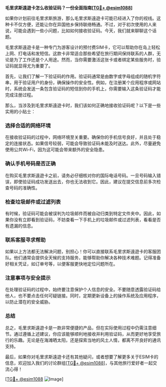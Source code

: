 **毛里求斯遠遊卡怎么收验证码？一份全面指南[[TG💪+ @esim1088](https://t.me/s/esim1088)]**

如果你计划前往毛里求斯旅游，那么毛里求斯遠遊卡可能已经进入了你的视线。这种卡不仅方便，还能让你在异国他乡保持联络畅通。不过，对于初次使用的人来说，可能会遇到一些小问题，比如如何接收验证码。今天，我们就来聊聊这个话题。

毛里求斯遠遊卡是一种专门为游客设计的预付费SIM卡，它可以帮助你在岛上轻松上网、打电话和发短信。这款卡非常适合那些希望在旅行期间保持联系的人群，无论是为了工作还是个人用途。然而，当你需要激活这张卡或者绑定某些服务时，验证码就显得尤为重要了。

首先，让我们了解一下验证码的作用。验证码通常是由数字或字母组成的随机字符串，用于验证用户的身份，确保操作的安全性。例如，在注册某个应用程序或网站时，系统会发送一条包含验证码的短信到你的手机上，你需要输入这条验证码才能完成注册过程。

那么，当涉及到毛里求斯遠遊卡时，我们该如何正确地接收验证码呢？以下是一些实用的小贴士：

### **选择合适的网络环境**
在接收验证码的过程中，网络环境至关重要。确保你的手机信号良好，并且处于稳定的连接状态。如果信号较弱，可能会导致验证码未能及时送达。此外，尽量避免使用公共Wi-Fi，因为这可能会带来额外的安全隐患。

### **确认手机号码是否正确**
在购买毛里求斯遠遊卡之前，请务必仔细核对你的国际电话号码。一旦号码输入错误，即使验证码成功发送出去，你也无法收到它。因此，建议在提交信息前多次检查号码的准确性。

### **检查垃圾邮件或过滤列表**
有时候，验证码可能会被误判为垃圾邮件而被自动归类到特定文件夹中。因此，如果你没有立即看到验证码，不妨查看一下手机上的垃圾邮件或过滤列表，看看是否有遗漏的信息。

### **联系客服寻求帮助**
如果以上方法都无法解决问题，别担心！你可以直接联系毛里求斯遠遊卡的客服团队。他们通常会提供全天候的支持服务，能够帮助你解决各种技术难题。记得准备好相关凭证，如订单号等，以便客服更快地定位问题所在。

### **注意事项与安全提示**
在处理验证码的过程中，始终要注意保护个人信息的安全。不要随意透露验证码给他人，也不要点击任何可疑链接。同时，定期更新设备上的操作系统及应用程序，以防止潜在的安全威胁。

### **总结**
总之，毛里求斯遠遊卡是一款非常便捷的产品，但在实际使用过程中仍需注意细节。通过遵循上述建议，你应该能够顺利地接收并利用验证码，从而更好地享受旅行的乐趣。无论是在海滩晒太阳，还是探索当地的风土人情，都离不开良好的通讯支持。

最后，如果你对毛里求斯遠遊卡还有其他疑问，或者想要了解更多关于ESIM卡的信息，欢迎加入我们的讨论群组[[TG💪+ @esim1088](https://t.me/s/esim1088)]，与其他旅行爱好者一起交流心得！

[[TG💪+ @esim1088](https://t.me/s/esim1088) ![Image](https://i.postimg.cc/4NQfJmqS/Snipaste-2025-05-13-00-14-12.png)]